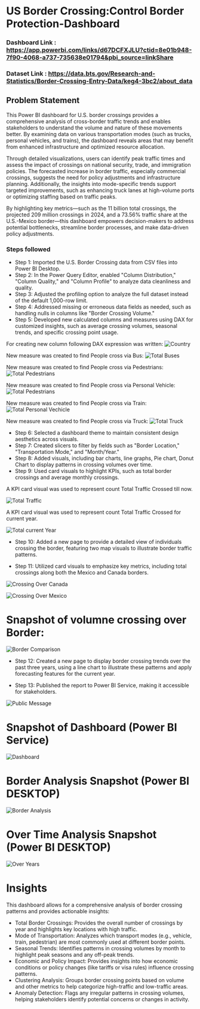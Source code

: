 # US Border Crossing:Control Border Protection-Dashboard

### Dashboard Link : https://app.powerbi.com/links/d67DCFXJLU?ctid=8e01b948-7f90-4068-a737-735638e01794&pbi_source=linkShare

### Dataset Link : https://data.bts.gov/Research-and-Statistics/Border-Crossing-Entry-Data/keg4-3bc2/about_data

## Problem Statement

This Power BI dashboard for U.S. border crossings provides a comprehensive analysis of cross-border traffic trends and enables stakeholders to understand the volume and nature of these movements better. By examining data on various transportation modes (such as trucks, personal vehicles, and trains), the dashboard reveals areas that may benefit from enhanced infrastructure and optimized resource allocation.

Through detailed visualizations, users can identify peak traffic times and assess the impact of crossings on national security, trade, and immigration policies. The forecasted increase in border traffic, especially commercial crossings, suggests the need for policy adjustments and infrastructure planning. Additionally, the insights into mode-specific trends support targeted improvements, such as enhancing truck lanes at high-volume ports or optimizing staffing based on traffic peaks.

By highlighting key metrics—such as the 11 billion total crossings, the projected 209 million crossings in 2024, and a 73.56% traffic share at the U.S.-Mexico border—this dashboard empowers decision-makers to address potential bottlenecks, streamline border processes, and make data-driven policy adjustments.


### Steps followed 

- Step 1: Imported the U.S. Border Crossing data from CSV files into Power BI Desktop.
- Step 2: In the Power Query Editor, enabled "Column Distribution," "Column Quality," and "Column Profile" to analyze data cleanliness and quality.
- Step 3: Adjusted the profiling option to analyze the full dataset instead of the default 1,000-row limit.
- Step 4: Addressed missing or erroneous data fields as needed, such as handling nulls in columns like "Border Crossing Volume."
- Step 5: Developed new calculated columns and measures using DAX for customized insights, such as average crossing volumes, seasonal trends, and specific crossing point usage.

For creating new column following DAX expression was written:
![Country](https://github.com/user-attachments/assets/bc56d127-0805-4182-98c0-bb11144ac0d8)

New measure was created to find People cross via Bus:
![Total Buses](https://github.com/user-attachments/assets/79928d48-9dc2-41e3-bd50-08b9a31ffd7b)

New measure was created to find People cross via Pedestrians:
![Total Pedestrians](https://github.com/user-attachments/assets/ba81f144-0b7b-4337-a937-e2256b09a51b)

New measure was created to find People cross via Personal Vehicle:
![Total Pedestrians](https://github.com/user-attachments/assets/ba81f144-0b7b-4337-a937-e2256b09a51b)

New measure was created to find People cross via Train:
![Total Personal Vechicle](https://github.com/user-attachments/assets/8de5f80d-7287-48ec-bed6-31d671e41b17)

New measure was created to find People cross via Truck:
![Total Truck](https://github.com/user-attachments/assets/8aacbc5c-bb83-441b-a31a-c0c3f06b4eb3)

- Step 6: Selected a dashboard theme to maintain consistent design aesthetics across visuals.
- Step 7: Created slicers to filter by fields such as "Border Location," "Transportation Mode," and "Month/Year."
- Step 8: Added visuals, including bar charts, line graphs, Pie chart, Donut Chart to display patterns in crossing volumes over time.
- Step 9: Used card visuals to highlight KPIs, such as total border crossings and average monthly crossings.

A KPI card visual was used to represent count Total Traffic Crossed till now.

![Total Traffic](https://github.com/user-attachments/assets/79c318eb-7a09-4dd4-ab64-f2e1e221e3bd)

A KPI card visual was used to represent count Total Traffic Crossed for current year.

![Total current Year](https://github.com/user-attachments/assets/26db0b2c-6650-497f-bff5-df2863a0f4d5)

- Step 10: Added a new page to provide a detailed view of individuals crossing the border, featuring two map visuals to illustrate border traffic patterns.

- Step 11: Utilized card visuals to emphasize key metrics, including total crossings along both the Mexico and Canada borders.

![Crossing Over Canada](https://github.com/user-attachments/assets/4892bfc6-ca61-40b0-9ad0-4a6451c1160f)

![Crossing Over Mexico](https://github.com/user-attachments/assets/68822c5d-42fc-475c-9907-c4b282b1adce)

# Snapshot of volumne crossing over Border:

![Border Comparison](https://github.com/user-attachments/assets/5746afec-93c6-45dc-9921-1bdfd48a1297)

- Step 12: Created a new page to display border crossing trends over the past three years, using a line chart to illustrate these patterns and apply forecasting features for the current year.

- Step 13: Published the report to Power BI Service, making it accessible for stakeholders.
 
![Public Message](https://github.com/user-attachments/assets/627af1a8-2560-4bb5-ba68-84050facf986)

# Snapshot of Dashboard (Power BI Service)

![Dashboard](https://github.com/user-attachments/assets/98f263af-57e9-4baa-8ac7-5334c61cdda7)

 
 # Border Analysis Snapshot (Power BI DESKTOP)

 
![Border Analysis](https://github.com/user-attachments/assets/df43e73f-a036-4abe-9cf7-06a0e6b06388)


# Over Time Analysis Snapshot (Power BI DESKTOP)

 
![Over Years](https://github.com/user-attachments/assets/4bc694a5-ca4e-45fa-b90b-e3008b346457)

# Insights

This dashboard allows for a comprehensive analysis of border crossing patterns and provides actionable insights:

- Total Border Crossings: Provides the overall number of crossings by year and highlights key locations with high traffic.
- Mode of Transportation: Analyzes which transport modes (e.g., vehicle, train, pedestrian) are most commonly used at different border points.
- Seasonal Trends: Identifies patterns in crossing volumes by month to highlight peak seasons and any off-peak trends.
- Economic and Policy Impact: Provides insights into how economic conditions or policy changes (like tariffs or visa rules) influence crossing patterns.
- Clustering Analysis: Groups border crossing points based on volume and other metrics to help categorize high-traffic and low-traffic areas.
- Anomaly Detection: Flags any irregular patterns in crossing volumes, helping stakeholders identify potential concerns or changes in activity.
